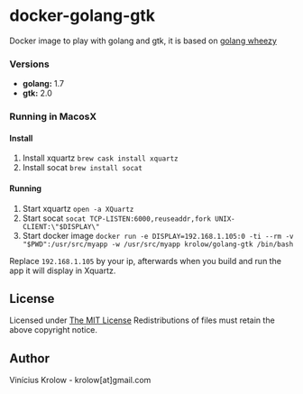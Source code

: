 # docker-golang-gtk

Docker image to play with golang and gtk, it is based on [golang
wheezy](https://hub.docker.com/_/golang/)

### Versions

- **golang:** 1.7
- **gtk:** 2.0

### Running in MacosX


#### Install

1. Install xquartz `brew cask install xquartz`
2. Install socat `brew install socat`

#### Running

1. Start xquartz `open -a XQuartz`
2. Start socat `socat TCP-LISTEN:6000,reuseaddr,fork UNIX-CLIENT:\"$DISPLAY\"`
3. Start docker image `docker run -e DISPLAY=192.168.1.105:0 -ti --rm -v "$PWD":/usr/src/myapp
   -w /usr/src/myapp krolow/golang-gtk /bin/bash`

Replace `192.168.1.105` by your ip, afterwards when you build and run the app it will display
in Xquartz.

## License

Licensed under [The MIT License](http://krolow.mit-license.org/)
Redistributions of files must retain the above copyright notice.

## Author

Vinícius Krolow - krolow[at]gmail.com

